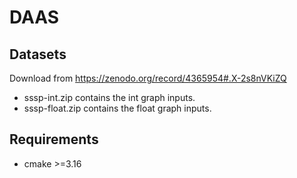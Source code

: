 # DAAS

## Datasets

Download from https://zenodo.org/record/4365954#.X-2s8nVKiZQ

- sssp-int.zip contains the int graph inputs.
- sssp-float.zip contains the float graph inputs.

## Requirements

- cmake >=3.16
